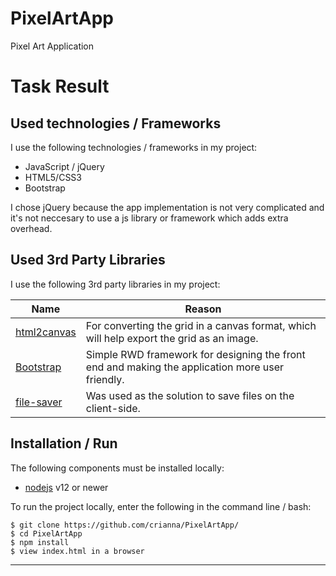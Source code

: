 # PixelArtApp
Pixel Art Application
# Task Result

## Used technologies / Frameworks

I use the following technologies / frameworks in my project:

- JavaScript / jQuery
- HTML5/CSS3
- Bootstrap 

I chose jQuery because the app implementation is not very complicated and it's not neccesary to use a js library or framework which adds extra overhead.

## Used 3rd Party Libraries

I use the following 3rd party libraries in my project: 

Name | Reason
--- | ---
[html2canvas](https://html2canvas.hertzen.com/) | For converting the grid in a canvas format, which will help export the grid as an image.
[Bootstrap](https://getbootstrap.com/) | Simple RWD framework for designing the front end and making the application more user friendly.
[file-saver](https://github.com/eligrey/FileSaver.js#readme) | Was used as the solution to save files on the client-side.

## Installation / Run


The following components must be installed locally:

- [nodejs](https://nodejs.org/en/) v12 or newer

To run the project locally, enter the following in the command line / bash:

```console
$ git clone https://github.com/crianna/PixelArtApp/
$ cd PixelArtApp
$ npm install
$ view index.html in a browser
```
---
